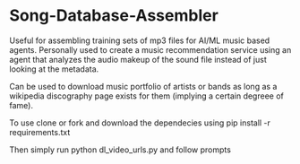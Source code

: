 # Song-Database-Assembler
Useful for assembling training sets of mp3 files for AI/ML music based agents. Personally used to create a music recommendation service using an agent that analyzes the audio makeup of the sound file instead of just looking at the metadata. 

Can be used to download music portfolio of artists or bands as long as a wikipedia discography page exists for them (implying a certain degreee of fame).

To use clone or fork and download the dependecies using pip install -r requirements.txt

Then simply run python dl_video_urls.py and follow prompts

